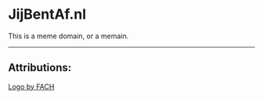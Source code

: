 # JijBentAf.nl

This is a meme domain, or a memain.

---

## Attributions:

[Logo by FACH](https://www.flaticon.com/free-icon/seo-and-web_15187316)
